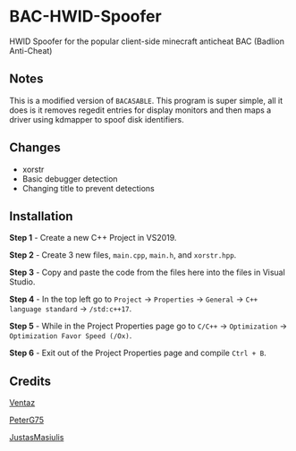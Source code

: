 # BAC-HWID-Spoofer
HWID Spoofer for the popular client-side minecraft anticheat BAC (Badlion Anti-Cheat)

## Notes
This is a modified version of `BACASABLE`. This program is super simple, all it does is it removes regedit entries for display monitors and then maps a driver using kdmapper to spoof disk identifiers. 

## Changes
- xorstr 
- Basic debugger detection
- Changing title to prevent detections


## Installation
**Step 1** - Create a new C++ Project in VS2019.

**Step 2** - Create 3 new files, `main.cpp`, `main.h`, and `xorstr.hpp`.

**Step 3** - Copy and paste the code from the files here into the files in Visual Studio.

**Step 4** - In the top left go to `Project` -> `Properties` -> `General` -> `C++ language standard` -> `/std:c++17`.

**Step 5** - While in the Project Properties page go to `C/C++` -> `Optimization` -> `Optimization Favor Speed (/Ox)`.

**Step 6** - Exit out of the Project Properties page and compile `Ctrl + B`.

## Credits
[Ventaz](https://github.com/Ventaz/) 

[PeterG75](https://github.com/PeterG75/BACASABLE) 

[JustasMasiulis](https://github.com/JustasMasiulis/xorstr)
